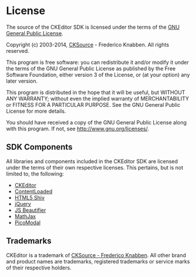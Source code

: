 # License

The source of the CKEditor SDK is licensed under the terms of the [GNU General Public License](http://www.gnu.org/copyleft/gpl.html).

Copyright (c) 2003-2014, [CKSource](http://cksource.com/) - Frederico Knabben. All rights reserved.

This program is free software: you can redistribute it and/or modify
it under the terms of the GNU General Public License as published by
the Free Software Foundation, either version 3 of the License, or
(at your option) any later version.

This program is distributed in the hope that it will be useful,
but WITHOUT ANY WARRANTY; without even the implied warranty of
MERCHANTABILITY or FITNESS FOR A PARTICULAR PURPOSE.  See the
GNU General Public License for more details.

You should have received a copy of the GNU General Public License
along with this program.  If not, see <http://www.gnu.org/licenses/>.

## SDK Components

All libraries and components included in the CKEditor SDK are licensed under the terms of their own respective licenses. This pertains, but is not limited to, the following:

* [CKEditor](http://ckeditor.com)
* [ContentLoaded](http://javascript.nwbox.com/ContentLoaded/)
* [HTML5 Shiv](https://github.com/aFarkas/html5shiv)
* [jQuery](http://jquery.com/)
* [JS Beautifier](https://github.com/beautify-web/js-beautify)
* [MathJax](http://www.mathjax.org/)
* [PicoModal](https://github.com/Nycto/PicoModal)

## Trademarks

CKEditor is a trademark of [CKSource - Frederico Knabben](http://cksource.com). All other brand and product names are trademarks, registered trademarks or service marks of their respective holders.

